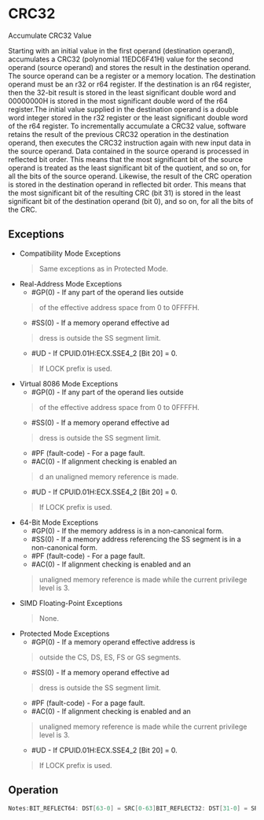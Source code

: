 # CRC32

Accumulate CRC32 Value

Starting with an initial value in the first operand (destination operand), accumulates a CRC32 (polynomial 11EDC6F41H) value for the second operand (source operand) and stores the result in the destination operand.
The source operand can be a register or a memory location.
The destination operand must be an r32 or r64 register.
If the destination is an r64 register, then the 32-bit result is stored in the least significant double word and 00000000H is stored in the most significant double word of the r64 register.The initial value supplied in the destination operand is a double word integer stored in the r32 register or the least significant double word of the r64 register.
To incrementally accumulate a CRC32 value, software retains the result of the previous CRC32 operation in the destination operand, then executes the CRC32 instruction again with new input data in the source operand.
Data contained in the source operand is processed in reflected bit order.
This means that the most significant bit of the source operand is treated as the least significant bit of the quotient, and so on, for all the bits of the source operand.
Likewise, the result of the CRC operation is stored in the destination operand in reflected bit order.
This means that the most significant bit of the resulting CRC (bit 31) is stored in the least significant bit of the destination operand (bit 0), and so on, for all the bits of the CRC.

## Exceptions

- Compatibility Mode Exceptions
  > Same exceptions as in Protected Mode.
- Real-Address Mode Exceptions
  - #GP(0) - If any part of the operand lies outside
  > of the effective address space from 0 to 0FFFFH.
  - #SS(0) - If a memory operand effective ad
  > dress is outside the SS segment limit.
  - #UD - If CPUID.01H:ECX.SSE4_2 [Bit 20] = 0.
  > If LOCK prefix is used.
- Virtual 8086 Mode Exceptions
  - #GP(0) - If any part of the operand lies outside
  > of the effective address space from 0 to 0FFFFH.
  - #SS(0) - If a memory operand effective ad
  > dress is outside the SS segment limit.
  - #PF (fault-code) - For a page fault.
  - #AC(0) - If alignment checking is enabled an
  > d an unaligned memory reference is made.
  - #UD - If CPUID.01H:ECX.SSE4_2 [Bit 20] = 0.
  > If LOCK prefix is used.
- 64-Bit Mode Exceptions
  - #GP(0) - If the memory address is in a non-canonical form.
  - #SS(0) - If a memory address referencing the SS segment is in a non-canonical form.
  - #PF (fault-code) - For a page fault.
  - #AC(0) - If alignment checking is enabled and an
  > unaligned memory reference is made while the 
  > current privilege level is 3.
- SIMD Floating-Point Exceptions
  > None.
- Protected Mode Exceptions
  - #GP(0) - If a memory operand effective address is
  >  outside the CS, DS, ES, FS or GS segments.
  - #SS(0) - If a memory operand effective ad
  > dress is outside the SS segment limit.
  - #PF (fault-code) - For a page fault.
  - #AC(0) - If alignment checking is enabled and an
  > unaligned memory reference is made while the 
  > current privilege level is 3.
  - #UD - If CPUID.01H:ECX.SSE4_2 [Bit 20] = 0.
  > If LOCK prefix is used.

## Operation

```C
Notes:BIT_REFLECT64: DST[63-0] = SRC[0-63]BIT_REFLECT32: DST[31-0] = SRC[0-31]BIT_REFLECT16: DST[15-0] = SRC[0-15]CRC32 instruction for 64-bit source operand and 64-bit destination operand:TEMP1[63-0] := BIT_REFLECT64 (SRC[63-0])TEMP2[31-0] := BIT_REFLECT32 (DEST[31-0])TEMP3[95-0] := TEMP1[63-0] « 32TEMP4[95-0] := TEMP2[31-0] « 64TEMP5[95-0] := TEMP3[95-0] XOR TEMP4[95-0]TEMP6[31-0] := TEMP5[95-0] MOD2 11EDC6F41HDEST[31-0] := BIT_REFLECT (TEMP6[31-0])DEST[63-32] := 00000000HCRC32 instruction for 32-bit source operand and 32-bit destination operand:TEMP1[31-0] := BIT_REFLECT32 (SRC[31-0])TEMP2[31-0] := BIT_REFLECT32 (DEST[31-0])TEMP3[63-0] := TEMP1[31-0] « 32TEMP4[63-0] := TEMP2[31-0] « 32TEMP5[63-0] := TEMP3[63-0] XOR TEMP4[63-0]TEMP6[31-0] := TEMP5[63-0] MOD2 11EDC6F41HDEST[31-0] := BIT_REFLECT (TEMP6[31-0])CRC32 instruction for 16-bit source operand and 32-bit destination operand:TEMP1[15-0] := BIT_REFLECT16 (SRC[15-0])TEMP2[31-0] := BIT_REFLECT32 (DEST[31-0])TEMP3[47-0] := TEMP1[15-0] « 32TEMP4[47-0] := TEMP2[31-0] « 16TEMP5[47-0] := TEMP3[47-0] XOR TEMP4[47-0]TEMP6[31-0] := TEMP5[47-0] MOD2 11EDC6F41HDEST[31-0] := BIT_REFLECT (TEMP6[31-0])CRC32 instruction for 8-bit source operand and 64-bit destination operand:TEMP1[7-0] := BIT_REFLECT8(SRC[7-0])TEMP2[31-0] := BIT_REFLECT32 (DEST[31-0])TEMP3[39-0] := TEMP1[7-0] « 32TEMP4[39-0] := TEMP2[31-0] « 8TEMP5[39-0] := TEMP3[39-0] XOR TEMP4[39-0]TEMP6[31-0] := TEMP5[39-0] MOD2 11EDC6F41HDEST[31-0] := BIT_REFLECT (TEMP6[31-0])DEST[63-32] := 00000000HCRC32 instruction for 8-bit source operand and 32-bit destination operand:TEMP1[7-0] := BIT_REFLECT8(SRC[7-0])TEMP2[31-0] := BIT_REFLECT32 (DEST[31-0])TEMP3[39-0] := TEMP1[7-0] « 32TEMP4[39-0] := TEMP2[31-0] « 8TEMP5[39-0] := TEMP3[39-0] XOR TEMP4[39-0]TEMP6[31-0] := TEMP5[39-0] MOD2 11EDC6F41HDEST[31-0] := BIT_REFLECT (TEMP6[31-0])Intel C/C++ Compiler Intrinsic Equivalentunsigned int _mm_crc32_u8( unsigned int crc, unsigned char data )unsigned int _mm_crc32_u16( unsigned int crc, unsigned short data )unsigned int _mm_crc32_u32( unsigned int crc, unsigned int data )unsigned __int64 _mm_crc32_u64( unsigned __int64 crc, unsigned __int64 data )
```
